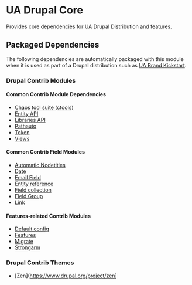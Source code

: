 # UA Drupal Core

Provides core dependencies for UA Drupal Distribution and features.

## Packaged Dependencies

The following dependencies are automatically packaged with this module when it is used as part of a Drupal distribution such as [UA Brand Kickstart](https://bitbucket.org/joegraduate/ua_brand_kickstart).

### Drupal Contrib Modules

#### Common Contrib Module Dependencies
- [Chaos tool suite (ctools)](https://www.drupal.org/project/ctools)
- [Entity API](https://www.drupal.org/project/entity)
- [Libraries API](https://www.drupal.org/project/libraries)
- [Pathauto](https://www.drupal.org/project/pathauto)
- [Token](https://www.drupal.org/project/token)
- [Views](https://www.drupal.org/project/views)

#### Common Contrib Field Modules
- [Automatic Nodetitles](https://www.drupal.org/project/auto_nodetitle)
- [Date](https://www.drupal.org/project/date)
- [Email Field](https://www.drupal.org/project/email)
- [Entity reference](https://www.drupal.org/project/entityreference)
- [Field collection](https://www.drupal.org/project/field_collection)
- [Field Group](https://www.drupal.org/project/field_group)
- [Link](https://www.drupal.org/project/link)

#### Features-related Contrib Modules
- [Default config](https://www.drupal.org/project/defaultconfig)
- [Features](https://www.drupal.org/project/features)
- [Migrate](https://www.drupal.org/project/migrate)
- [Strongarm](https://www.drupal.org/project/strongarm)

### Drupal Contrib Themes

- [Zen](https://www.drupal.org/project/zen]
